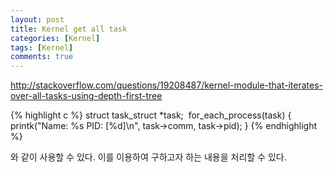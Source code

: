 ```yaml
---
layout: post
title: Kernel get all task
categories: [Kernel]
tags: [Kernel]
comments: true
---
```


<http://stackoverflow.com/questions/19208487/kernel-module-that-iterates-over-all-tasks-using-depth-first-tree>
 
{% highlight c %}
struct task_struct *task;
​
for_each_process(task) {
     printk("Name: %s PID: [%d]\n", task->comm, task->pid);
}
{% endhighlight %}

와 같이 사용할 수 있다. 이를 이용하여 구하고자 하는 내용을 처리할 수 있다.